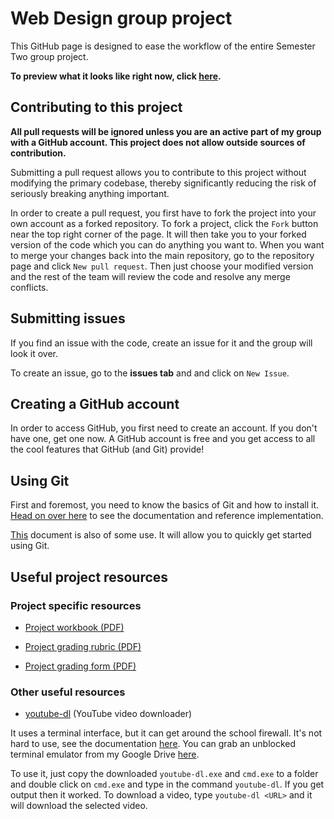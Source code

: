 # Web Design group project

This GitHub page is designed to ease the workflow of the entire Semester Two group project.

**To preview what it looks like right now, click [here](http://alexsmithfanning.github.io/group-website-project/).**

## Contributing to this project

**All pull requests will be ignored unless you are an active part of my group with a GitHub account. This project does not allow outside sources of contribution.**

Submitting a pull request allows you to contribute to this project without modifying the primary codebase, thereby significantly reducing the risk of seriously breaking anything important.

In order to create a pull request, you first have to fork the project into your own account as a forked repository. To fork a project, click the `Fork` button near the top right corner of the page. It will then take you to your forked version of the code which you can do anything you want to. When you want to merge your changes back into the main repository, go to the repository page and click `New pull request`. Then just choose your modified version and the rest of the team will review the code and resolve any merge conflicts.

## Submitting issues

If you find an issue with the code, create an issue for it and the group will look it over.

To create an issue, go to the **issues tab** and and click on `New Issue`.

## Creating a GitHub account

In order to access GitHub, you first need to create an account. If you don't have one, get one now. A GitHub account is free and you get access to all the cool features that GitHub (and Git) provide!

## Using Git

First and foremost, you need to know the basics of Git and how to install it. [Head on over here](https://git-scm.com/doc) to see the documentation and reference implementation.

[This](https://training.github.com/kit/downloads/github-git-cheat-sheet.pdf) document is also of some use. It will allow you to quickly get started using Git.

## Useful project resources

### Project specific resources

* [Project workbook (PDF)](https://drive.google.com/file/d/0B1rYkN6kTOtDdzBiWUJmTGNtMnM/view?usp=sharing)

* [Project grading rubric (PDF)](https://drive.google.com/file/d/0B1rYkN6kTOtDMGpOSXIxXzd5T2c/view?usp=sharing)

* [Project grading form (PDF)](https://drive.google.com/file/d/0B1rYkN6kTOtDWHc5OV85bXdKVjA/view?usp=sharing)

### Other useful resources

* [youtube-dl](https://rg3.github.io/youtube-dl/) (YouTube video downloader)

It uses a terminal interface, but it can get around the school firewall. It's not hard to use, see the documentation [here](https://github.com/rg3/youtube-dl/blob/master/README.md#readme). You can grab an unblocked terminal emulator from my Google Drive [here](https://drive.google.com/file/d/0B1rYkN6kTOtDMTVOWVdHUFN0cVU/view?usp=sharing).

To use it, just copy the downloaded `youtube-dl.exe` and `cmd.exe` to a folder and double click on `cmd.exe` and type in the command `youtube-dl`. If you get output then it worked. To download a video, type `youtube-dl <URL>` and it will download the selected video.
